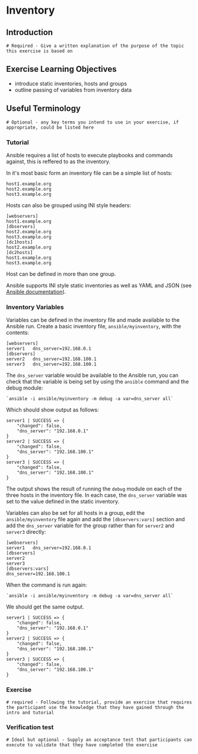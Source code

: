 # Inventory

## Introduction
`# Required - Give a written explanation of the purpose of the topic this exercise is based on`

## Exercise Learning Objectives
 - introduce static inventories, hosts and groups
 - outline passing of variables from inventory data

## Useful Terminology
`# Optional - any key terms you intend to use in your exercise, if appropriate, could be listed here`

### Tutorial

Ansible requires a list of hosts to execute playbooks and commands against, this is reffered to as
the inventory.

In it's most basic form an inventory file can be a simple list of hosts:

```
host1.example.org
host2.example.org
host3.example.org
```

Hosts can also be grouped using INI style headers:

```
[webservers]
host1.example.org
[dbservers]
host2.example.org
host3.example.org
[dc1hosts]
host2.example.org
[dc2hosts]
host1.example.org
host3.example.org
```

Host can be defined in more than one group.

Ansible supports INI style static inventories as well as YAML and JSON (see
[Ansible documentation](https://docs.ansible.com/ansible/latest/user_guide/intro_inventory.html#hosts-and-groups)).

### Inventory Variables



Variables can be defined in the inventory file and made available to the Ansible run.  Create a basic inventory
file, `ansible/myinventory`, with the contents:

```
[webservers]
server1   dns_server=192.168.0.1
[dbservers]
server2   dns_server=192.168.100.1
server3   dns_server=192.168.100.1

```

The `dns_server` variable would be available to the Ansible run, you can check that the variable is being
set by using the `ansible` command and the debug module:

```
`ansible -i ansible/myinventory -m debug -a var=dns_server all`
```

Which should show output as follows:

```
server1 | SUCCESS => {
    "changed": false, 
    "dns_server": "192.168.0.1"
}
server2 | SUCCESS => {
    "changed": false, 
    "dns_server": "192.168.100.1"
}
server3 | SUCCESS => {
    "changed": false, 
    "dns_server": "192.168.100.1"
}
```



The output shows the result of running the `debug` module on each of the three hosts in the inventory file.
In each case, the `dns_server` variable was set to the value defined in the static inventory.

Variables can also be set for all hosts in a group, edit the `ansible/myinventory`
file again and add the `[dbservers:vars]` section and add the `dns_server` variable for the group rather than
for `server2` and `server3` directly:

```
[webservers]
server1   dns_server=192.168.0.1
[dbservers]
server2
server3
[dbservers:vars]
dns_server=192.168.100.1

```

When the command is run again:

```
`ansible -i ansible/myinventory -m debug -a var=dns_server all`
```

We should get the same output.

```
server1 | SUCCESS => {
    "changed": false, 
    "dns_server": "192.168.0.1"
}
server2 | SUCCESS => {
    "changed": false, 
    "dns_server": "192.168.100.1"
}
server3 | SUCCESS => {
    "changed": false, 
    "dns_server": "192.168.100.1"
}
```

### Exercise
`# required - Following the tutorial, provide an exercise that requires the participant use the knowledge that they have gained through the intro and tutorial`

### Verification test
`# Ideal but optional - Supply an acceptance test that participants can execute to validate that they have completed the exercise`